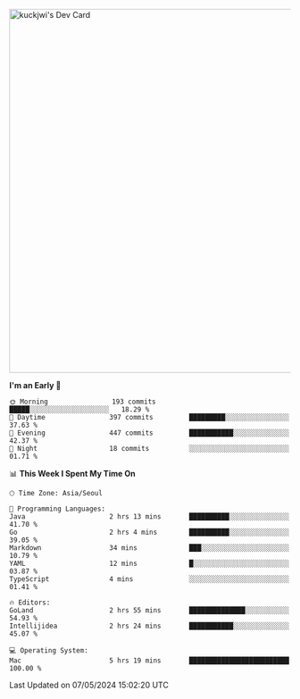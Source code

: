 <a href="https://app.daily.dev/kuckhwancho"><img src="https://api.daily.dev/devcards/v2/efef39c8028947428b3c0b486b9cd9b6.png?r=iz2&type=wide" width="652" alt="kuckjwi's Dev Card"/></a>

<!--START_SECTION:waka-->
**I'm an Early 🐤** 

```text
🌞 Morning                193 commits         █████░░░░░░░░░░░░░░░░░░░░   18.29 % 
🌆 Daytime                397 commits         █████████░░░░░░░░░░░░░░░░   37.63 % 
🌃 Evening                447 commits         ███████████░░░░░░░░░░░░░░   42.37 % 
🌙 Night                  18 commits          ░░░░░░░░░░░░░░░░░░░░░░░░░   01.71 % 
```


📊 **This Week I Spent My Time On** 

```text
🕑︎ Time Zone: Asia/Seoul

💬 Programming Languages: 
Java                     2 hrs 13 mins       ██████████░░░░░░░░░░░░░░░   41.70 % 
Go                       2 hrs 4 mins        ██████████░░░░░░░░░░░░░░░   39.05 % 
Markdown                 34 mins             ███░░░░░░░░░░░░░░░░░░░░░░   10.79 % 
YAML                     12 mins             █░░░░░░░░░░░░░░░░░░░░░░░░   03.87 % 
TypeScript               4 mins              ░░░░░░░░░░░░░░░░░░░░░░░░░   01.41 % 

🔥 Editors: 
GoLand                   2 hrs 55 mins       ██████████████░░░░░░░░░░░   54.93 % 
Intellijidea             2 hrs 24 mins       ███████████░░░░░░░░░░░░░░   45.07 % 

💻 Operating System: 
Mac                      5 hrs 19 mins       █████████████████████████   100.00 % 
```


 Last Updated on 07/05/2024 15:02:20 UTC
<!--END_SECTION:waka-->
